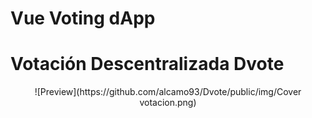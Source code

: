 # Vue Voting dApp

<h1> Votación Descentralizada Dvote </h1>
<p align="center">		
 ![Preview](https://github.com/alcamo93/Dvote/public/img/Cover votacion.png)
</p>
 
